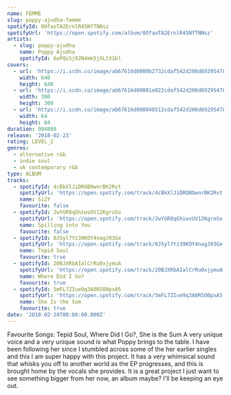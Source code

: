 ```yaml
---
name: FEMME
slug: poppy-ajudha-femme
spotifyId: 0OfaoTA2ErnlR45NfTNNsz
spotifyUrl: 'https://open.spotify.com/album/0OfaoTA2ErnlR45NfTNNsz'
artists:
  - slug: poppy-ajudha
    name: Poppy Ajudha
    spotifyId: 6oPQiSj92N4mk5jXLtX1bl
covers:
  - url: 'https://i.scdn.co/image/ab67616d0000b2732cdaf542d206d69295478989'
    width: 640
    height: 640
  - url: 'https://i.scdn.co/image/ab67616d00001e022cdaf542d206d69295478989'
    width: 300
    height: 300
  - url: 'https://i.scdn.co/image/ab67616d000048512cdaf542d206d69295478989'
    width: 64
    height: 64
duration: 994808
release: '2018-02-23'
rating: LEVEL_2
genres:
  - alternative r&b
  - indie soul
  - uk contemporary r&b
type: ALBUM
tracks:
  - spotifyId: 4cBkXlJiDROBOwnrBK2Rvt
    spotifyUrl: 'https://open.spotify.com/track/4cBkXlJiDROBOwnrBK2Rvt'
    name: Si2Y
    favourite: false
  - spotifyId: 2wYGR8qGhiwsUV12KgroSo
    spotifyUrl: 'https://open.spotify.com/track/2wYGR8qGhiwsUV12KgroSo'
    name: Spilling into You
    favourite: false
  - spotifyId: 0JSyl7Yz39KOY4nagJ03Ge
    spotifyUrl: 'https://open.spotify.com/track/0JSyl7Yz39KOY4nagJ03Ge'
    name: Tepid Soul
    favourite: true
  - spotifyId: 20BJXRbAIalCrRu0xjymuA
    spotifyUrl: 'https://open.spotify.com/track/20BJXRbAIalCrRu0xjymuA'
    name: Where Did I Go?
    favourite: true
  - spotifyId: 5mFL7ZIue9q3A0RSO0pxA5
    spotifyUrl: 'https://open.spotify.com/track/5mFL7ZIue9q3A0RSO0pxA5'
    name: She Is the Sum
    favourite: true
date: '2018-02-24T00:00:00.000Z'
---
```

Favourite Songs: Tepid Soul, Where Did I Go?, She is the Sum
A very unique voice and a very unique sound is what Poppy brings to the table. I have been
following her since I stumbled across some of the her earlier singles and this I am super
happy with this project. It has a very whimsical sound that whisks you off to another world
as the EP progresses, and this is brought home by the vocals she provides. It is a great
project I just want to see something bigger from her now, an album maybe? I'll be keeping
an eye out.


